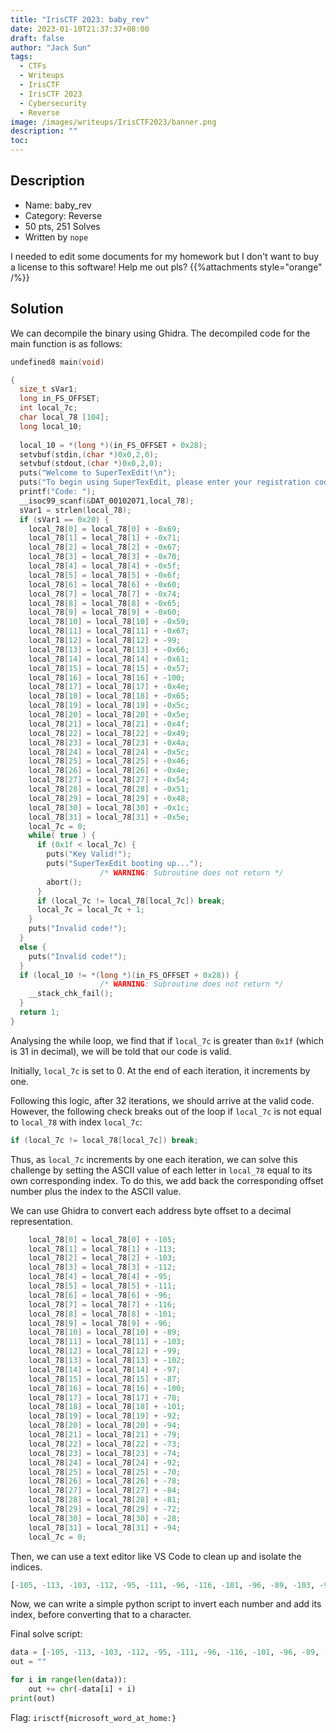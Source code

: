 ```yaml
---
title: "IrisCTF 2023: baby_rev"
date: 2023-01-10T21:37:37+08:00
draft: false
author: "Jack Sun"
tags:
  - CTFs
  - Writeups
  - IrisCTF
  - IrisCTF 2023
  - Cybersecurity
  - Reverse
image: /images/writeups/IrisCTF2023/banner.png
description: ""
toc:
---
```


## Description

- Name: baby_rev
- Category: Reverse
- 50 pts, 251 Solves
- Written by `nope`

I needed to edit some documents for my homework but I don't want to buy a license to this software! Help me out pls?
{{%attachments style="orange" /%}}

## Solution

We can decompile the binary using Ghidra. The decompiled code for the main function is as follows:

```c
undefined8 main(void)

{
  size_t sVar1;
  long in_FS_OFFSET;
  int local_7c;
  char local_78 [104];
  long local_10;
  
  local_10 = *(long *)(in_FS_OFFSET + 0x28);
  setvbuf(stdin,(char *)0x0,2,0);
  setvbuf(stdout,(char *)0x0,2,0);
  puts("Welcome to SuperTexEdit!\n");
  puts("To begin using SuperTexEdit, please enter your registration code.");
  printf("Code: ");
  __isoc99_scanf(&DAT_00102071,local_78);
  sVar1 = strlen(local_78);
  if (sVar1 == 0x20) {
    local_78[0] = local_78[0] + -0x69;
    local_78[1] = local_78[1] + -0x71;
    local_78[2] = local_78[2] + -0x67;
    local_78[3] = local_78[3] + -0x70;
    local_78[4] = local_78[4] + -0x5f;
    local_78[5] = local_78[5] + -0x6f;
    local_78[6] = local_78[6] + -0x60;
    local_78[7] = local_78[7] + -0x74;
    local_78[8] = local_78[8] + -0x65;
    local_78[9] = local_78[9] + -0x60;
    local_78[10] = local_78[10] + -0x59;
    local_78[11] = local_78[11] + -0x67;
    local_78[12] = local_78[12] + -99;
    local_78[13] = local_78[13] + -0x66;
    local_78[14] = local_78[14] + -0x61;
    local_78[15] = local_78[15] + -0x57;
    local_78[16] = local_78[16] + -100;
    local_78[17] = local_78[17] + -0x4e;
    local_78[18] = local_78[18] + -0x65;
    local_78[19] = local_78[19] + -0x5c;
    local_78[20] = local_78[20] + -0x5e;
    local_78[21] = local_78[21] + -0x4f;
    local_78[22] = local_78[22] + -0x49;
    local_78[23] = local_78[23] + -0x4a;
    local_78[24] = local_78[24] + -0x5c;
    local_78[25] = local_78[25] + -0x46;
    local_78[26] = local_78[26] + -0x4e;
    local_78[27] = local_78[27] + -0x54;
    local_78[28] = local_78[28] + -0x51;
    local_78[29] = local_78[29] + -0x48;
    local_78[30] = local_78[30] + -0x1c;
    local_78[31] = local_78[31] + -0x5e;
    local_7c = 0;
    while( true ) {
      if (0x1f < local_7c) {
        puts("Key Valid!");
        puts("SuperTexEdit booting up...");
                    /* WARNING: Subroutine does not return */
        abort();
      }
      if (local_7c != local_78[local_7c]) break;
      local_7c = local_7c + 1;
    }
    puts("Invalid code!");
  }
  else {
    puts("Invalid code!");
  }
  if (local_10 != *(long *)(in_FS_OFFSET + 0x28)) {
                    /* WARNING: Subroutine does not return */
    __stack_chk_fail();
  }
  return 1;
}
```

Analysing the while loop, we find that if `local_7c` is greater than `0x1f` (which is 31 in decimal), we will be told that our code is valid.

Initially, `local_7c` is set to 0. At the end of each iteration, it increments by one.

Following this logic, after 32 iterations, we should arrive at the valid code. However, the following check breaks out of the loop if `local_7c` is not equal to `local_78` with index `local_7c`:

```c
if (local_7c != local_78[local_7c]) break;
```

Thus, as `local_7c` increments by one each iteration, we can solve this challenge by setting the ASCII value of each letter in `local_78` equal to its own corresponding index. To do this, we add back the corresponding offset number plus the index to the ASCII value.

We can use Ghidra to convert each address byte offset to a decimal representation.

```c
    local_78[0] = local_78[0] + -105;
    local_78[1] = local_78[1] + -113;
    local_78[2] = local_78[2] + -103;
    local_78[3] = local_78[3] + -112;
    local_78[4] = local_78[4] + -95;
    local_78[5] = local_78[5] + -111;
    local_78[6] = local_78[6] + -96;
    local_78[7] = local_78[7] + -116;
    local_78[8] = local_78[8] + -101;
    local_78[9] = local_78[9] + -96;
    local_78[10] = local_78[10] + -89;
    local_78[11] = local_78[11] + -103;
    local_78[12] = local_78[12] + -99;
    local_78[13] = local_78[13] + -102;
    local_78[14] = local_78[14] + -97;
    local_78[15] = local_78[15] + -87;
    local_78[16] = local_78[16] + -100;
    local_78[17] = local_78[17] + -78;
    local_78[18] = local_78[18] + -101;
    local_78[19] = local_78[19] + -92;
    local_78[20] = local_78[20] + -94;
    local_78[21] = local_78[21] + -79;
    local_78[22] = local_78[22] + -73;
    local_78[23] = local_78[23] + -74;
    local_78[24] = local_78[24] + -92;
    local_78[25] = local_78[25] + -70;
    local_78[26] = local_78[26] + -78;
    local_78[27] = local_78[27] + -84;
    local_78[28] = local_78[28] + -81;
    local_78[29] = local_78[29] + -72;
    local_78[30] = local_78[30] + -28;
    local_78[31] = local_78[31] + -94;
    local_7c = 0;
```

Then, we can use a text editor like VS Code to clean up and isolate the indices.

```python
[-105, -113, -103, -112, -95, -111, -96, -116, -101, -96, -89, -103, -99, -102, -97, -87, -100, -78, -101, -92, -94, -79, -73, -74, -92, -70, -78, -84, -81, -72, -28, -94]
```

Now, we can write a simple python script to invert each number and add its index, before converting that to a character.

Final solve script:

```python
data = [-105, -113, -103, -112, -95, -111, -96, -116, -101, -96, -89, -103, -99, -102, -97, -87, -100, -78, -101, -92, -94, -79, -73, -74, -92, -70, -78, -84, -81, -72, -28, -94]
out = ""

for i in range(len(data)):
    out += chr(-data[i] + i)
print(out)
```

Flag: `irisctf{microsoft_word_at_home:}`
